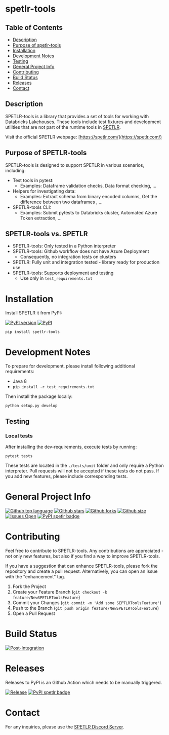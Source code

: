 # spetlr-tools

## Table of Contents

- [Description](#description)
- [Purpose of spetlr-tools](#purpose-of-spetlr-tools)
- [Installation](#installation)
- [Development Notes](#development-notes)
- [Testing](#testing)
- [General Project Info](#general-project-info)
- [Contributing](#contributing)
- [Build Status](#build-status)
- [Releases](#releases)
- [Contact](#contact)

## Description
SPETLR-tools is a library that provides a set of tools for working with Databricks Lakehouses. These tools include test fixtures and development utilities that are not part of the runtime tools in [SPETLR](https://github.com/spetlr-org/spetlr).


Visit the official SPETLR webpage: [https://spetlr.com/](https://spetlr.com/)


## Purpose of SPETLR-tools

SPETLR-tools is designed to support SPETLR in various scenarios, including:

* Test tools in pytest:
    * Examples: Dataframe validation checks, Data format checking, ...
* Helpers for investigating data:
    * Examples: Extract schema from binary encoded columns, Get the difference between two dataframes , ...
* SPETLR-tools CLI:
    * Examples: Submit pytests to Databricks cluster, Automated Azure Token extraction, ... 

## SPETLR-tools vs. SPETLR

* SPETLR-tools: Only tested in a Python interpreter
* SPETLR-tools: Github workflow does not have Azure Deployment
    * Consequently, no integration tests on clusters
* SPETLR: Fully unit and integration tested - library ready for production use
* SPETLR-tools: Supports deployment and testing
    * Use only in `test_requirements.txt`

# Installation

Install SPETLR it from PyPI: 

[![PyPI version](https://badge.fury.io/py/spetlr-tools.svg)](https://pypi.org/project/spetlr-tools/)
[![PyPI](https://img.shields.io/pypi/dm/spetlr-tools)](https://pypi.org/project/spetlr-tools/)
```    
pip install spetlr-tools
```

# Development Notes

To prepare for development, please install following additional requirements:
 - Java 8
 - `pip install -r test_requirements.txt`

Then install the package locally:

    python setup.py develop

## Testing

### Local tests
After installing the dev-requirements, execute tests by running:

    pytest tests

These tests are located in the `./tests/unit` folder and only require a Python interpreter. Pull requests will not be accepted if these tests do not pass. If you add new features, please include corresponding tests.



# General Project Info
[![Github top language](https://img.shields.io/github/languages/top/spetlr-org/spetlr-tools)](https://github.com/spetlr-org/spetlr-tools)
[![Github stars](https://img.shields.io/github/stars/spetlr-org/spetlr-tools)](https://github.com/spetlr-org/spetlr-tools)
[![Github forks](https://img.shields.io/github/forks/spetlr-org/spetlr-tools)](https://github.com/spetlr-org/spetlr-tools)
[![Github size](https://img.shields.io/github/repo-size/spetlr-org/spetlr-tools)](https://github.com/spetlr-org/spetlr-tools)
[![Issues Open](https://img.shields.io/github/issues/spetlr-org/spetlr-tools.svg?logo=github)](https://github.com/spetlr-org/spetlr-tools/issues)
[![PyPI spetlr badge](https://img.shields.io/pypi/v/spetlr-tools)](https://pypi.org/project/spetlr-tools/)


# Contributing

Feel free to contribute to SPETLR-tools. Any contributions are appreciated - not only new features, but also if you find a way to improve SPETLR-tools. 

If you have a suggestion that can enhance SPETLR-tools, please fork the repository and create a pull request. Alternatively, you can open an issue with the "enhancement" tag.

1. Fork the Project
2. Create your Feature Branch (`git checkout -b feature/NewSPETLRToolsFeature`)
3. Commit your Changes (`git commit -m 'Add some SEPTLRToolsFeature'`)
4. Push to the Branch (`git push origin feature/NewSPETLRToolsFeature`)
5. Open a Pull Request


# Build Status

[![Post-Integration](https://github.com/spetlr-org/spetlr-tools/actions/workflows/post-integration.yml/badge.svg)](https://github.com/spetlr-org/spetlr-tools/actions/workflows/post-integration.yml)


# Releases
Releases to PyPI is an Github Action which needs to be manually triggered. 

[![Release](https://github.com/spetlr-org/spetlr-tools/actions/workflows/release.yml/badge.svg)](https://github.com/spetlr-org/spetlr-tools/actions/workflows/release.yml)
[![PyPI spetlr badge](https://img.shields.io/pypi/v/spetlr-tools)](https://pypi.org/project/spetlr-tools/)

# Contact

For any inquiries, please use the [SPETLR Discord Server](https://discord.gg/p9bzqGybVW).